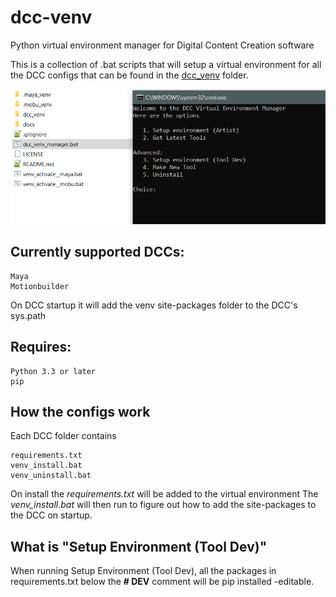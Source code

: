 # dcc-venv
Python virtual environment manager for Digital Content Creation software

This is a collection of .bat scripts that will setup a virtual environment for all the DCC configs that can be found in the [dcc_venv](https://github.com/rBrenick/dcc-venv/tree/master/dcc_venv) folder.

![tool header image](docs/header_image.png)

## Currently supported DCCs:
```
Maya
Motionbuilder
```

On DCC startup it will add the venv site-packages folder to the DCC's sys.path


## Requires:
```
Python 3.3 or later
pip
```


## How the configs work

Each DCC folder contains
```
requirements.txt
venv_install.bat
venv_uninstall.bat
```

On install the *requirements.txt* will be added to the virtual environment
The *venv_install.bat* will then run to figure out how to add the site-packages to the DCC on startup.


## What is "Setup Environment (Tool Dev)"

When running Setup Environment (Tool Dev), all the packages in requirements.txt below the **# DEV** comment will be pip installed -editable.


